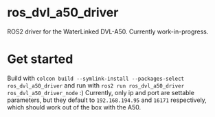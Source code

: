 # ros_dvl_a50_driver
ROS2 driver for the WaterLinked DVL-A50. Currently work-in-progress.

# Get started
Build with `colcon build --symlink-install --packages-select ros_dvl_a50_driver` and run with `ros2 run ros_dvl_a50_driver ros_dvl_a50_driver_node` :)
Currently, only ip and port are settable parameters, but they default to `192.168.194.95` and `16171` respectively, which should work out of the box with the A50.
